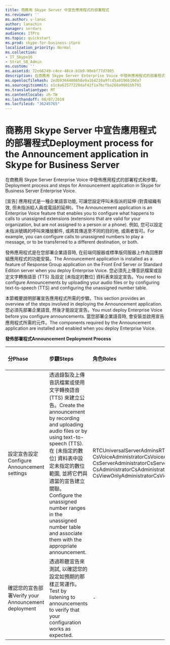 ```yaml
---
title: 商務用 Skype Server 中宣告應用程式的部署程式
ms.reviewer: ''
ms.author: v-lanac
author: lanachin
manager: serdars
audience: ITPro
ms.topic: quickstart
ms.prod: skype-for-business-itpro
localization_priority: Normal
ms.collection:
- IT_Skype16
- Strat_SB_Admin
ms.custom: ''
ms.assetid: 72c66249-c4ce-48ce-b1b9-90ebf77d7805
description: 在商務用 Skype Server Enterprise Voice 中發佈應用程式的部署程式和步驟。
ms.openlocfilehash: 2edb9364408658e9a164210a9fcd5a0196b10da7
ms.sourcegitcommit: e1c8a62577229daf42f1a7bcfba268a9001bb791
ms.translationtype: MT
ms.contentlocale: zh-TW
ms.lasthandoff: 08/07/2019
ms.locfileid: "36245765"
---
```

# <a name="deployment-process-for-the-announcement-application-in-skype-for-business-server"></a><span data-ttu-id="a096e-103">商務用 Skype Server 中宣告應用程式的部署程式</span><span class="sxs-lookup"><span data-stu-id="a096e-103">Deployment process for the Announcement application in Skype for Business Server</span></span>
 
<span data-ttu-id="a096e-104">在商務用 Skype Server Enterprise Voice 中發佈應用程式的部署程式和步驟。</span><span class="sxs-lookup"><span data-stu-id="a096e-104">Deployment process and steps for Announcement application in Skype for Business Server Enterprise Voice.</span></span>
  
<span data-ttu-id="a096e-105">[宣告] 應用程式是一種企業語音功能, 可讓您設定呼叫未指派的延伸 (對貴組織有效, 但未指派給人員或電話的延伸)。</span><span class="sxs-lookup"><span data-stu-id="a096e-105">The Announcement application is an Enterprise Voice feature that enables you to configure what happens to calls to unassigned extensions (extensions that are valid for your organization, but are not assigned to a person or a phone).</span></span> <span data-ttu-id="a096e-106">例如, 您可以設定未指派號碼的呼叫來播放郵件, 或將其傳送至不同的目的地, 或兩者皆可。</span><span class="sxs-lookup"><span data-stu-id="a096e-106">For example, you can configure calls to unassigned numbers to play a message, or to be transferred to a different destination, or both.</span></span>
  
<span data-ttu-id="a096e-107">發佈應用程式是在您部署企業語音時, 在前端伺服器或標準版伺服器上作為回應群組應用程式的功能安裝。</span><span class="sxs-lookup"><span data-stu-id="a096e-107">The Announcement application is installed as a feature of Response Group application on the Front End Server or Standard Edition server when you deploy Enterprise Voice.</span></span> <span data-ttu-id="a096e-108">您必須先上傳音訊檔案或設定文字轉換語音 (TTS) 及設定 [未指定的數位] 資料表來設定宣告。</span><span class="sxs-lookup"><span data-stu-id="a096e-108">You need to configure Announcements by uploading your audio files or by configuring text-to-speech (TTS) and configuring the unassigned number table.</span></span>
  
<span data-ttu-id="a096e-109">本節概要說明部署宣告應用程式所需的步驟。</span><span class="sxs-lookup"><span data-stu-id="a096e-109">This section provides an overview of the steps involved in deploying the Announcement application.</span></span> <span data-ttu-id="a096e-110">您必須先部署企業語音, 然後才能設定宣告。</span><span class="sxs-lookup"><span data-stu-id="a096e-110">You must deploy Enterprise Voice before you configure announcements.</span></span> <span data-ttu-id="a096e-111">當您部署企業語音時, 會安裝並啟用宣告應用程式所需的元件。</span><span class="sxs-lookup"><span data-stu-id="a096e-111">The components required by the Announcement application are installed and enabled when you deploy Enterprise Voice.</span></span>
  
<span data-ttu-id="a096e-112">**發佈部署程式**</span><span class="sxs-lookup"><span data-stu-id="a096e-112">**Announcement Deployment Process**</span></span>

|<span data-ttu-id="a096e-113">**分**</span><span class="sxs-lookup"><span data-stu-id="a096e-113">**Phase**</span></span>|<span data-ttu-id="a096e-114">**步驟**</span><span class="sxs-lookup"><span data-stu-id="a096e-114">**Steps**</span></span>|<span data-ttu-id="a096e-115">**角色**</span><span class="sxs-lookup"><span data-stu-id="a096e-115">**Roles**</span></span>|<span data-ttu-id="a096e-116">**部署檔**</span><span class="sxs-lookup"><span data-stu-id="a096e-116">**Deployment documentation**</span></span>|
|:-----|:-----|:-----|:-----|
|<span data-ttu-id="a096e-117">設定宣告設定</span><span class="sxs-lookup"><span data-stu-id="a096e-117">Configure Announcement settings</span></span>  <br/> | <span data-ttu-id="a096e-118">透過錄製及上傳音訊檔案或使用文字轉換語音 (TTS) 來建立公告。</span><span class="sxs-lookup"><span data-stu-id="a096e-118">Create the announcement by recording and uploading audio files or by using text-to-speech (TTS).</span></span> <br/>  <span data-ttu-id="a096e-119">在 [未指定的數位] 資料表中設定未指定的數位範圍, 並將它們與適當的宣告建立關聯。</span><span class="sxs-lookup"><span data-stu-id="a096e-119">Configure the unassigned number ranges in the unassigned number table and associate them with the appropriate announcement.</span></span> <br/> |<span data-ttu-id="a096e-120">RTCUniversalServerAdmins</span><span class="sxs-lookup"><span data-stu-id="a096e-120">RTCUniversalServerAdmins</span></span>  <br/> <span data-ttu-id="a096e-121">CsVoiceAdministrator</span><span class="sxs-lookup"><span data-stu-id="a096e-121">CsVoiceAdministrator</span></span>  <br/> <span data-ttu-id="a096e-122">CsServerAdministrator</span><span class="sxs-lookup"><span data-stu-id="a096e-122">CsServerAdministrator</span></span>  <br/> <span data-ttu-id="a096e-123">CsAdministrator</span><span class="sxs-lookup"><span data-stu-id="a096e-123">CsAdministrator</span></span>  <br/> <span data-ttu-id="a096e-124">CsViewOnlyAdministrator</span><span class="sxs-lookup"><span data-stu-id="a096e-124">CsViewOnlyAdministrator</span></span>  <br/> |[<span data-ttu-id="a096e-125">在商務用 Skype Server 中建立或刪除公告</span><span class="sxs-lookup"><span data-stu-id="a096e-125">Create or delete an announcement in Skype for Business Server</span></span>](create-an-announcement.md) <br/> [<span data-ttu-id="a096e-126">在商務用 Skype Server 中建立或修改未指定的數位範圍</span><span class="sxs-lookup"><span data-stu-id="a096e-126">Create or modify an unassigned number range in Skype for Business Server</span></span>](create-or-modify-an-unassigned-number-range.md) <br/> |
|<span data-ttu-id="a096e-127">確認您的宣告部署</span><span class="sxs-lookup"><span data-stu-id="a096e-127">Verify your Announcement deployment</span></span>  <br/> |<span data-ttu-id="a096e-128">透過聆聽宣告來測試, 以確認您的設定如預期的那樣正常運作。</span><span class="sxs-lookup"><span data-stu-id="a096e-128">Test by listening to announcements to verify that your configuration works as expected.</span></span>  <br/> |-  <br/> |[<span data-ttu-id="a096e-129">可選在商務用 Skype 中驗證宣告部署</span><span class="sxs-lookup"><span data-stu-id="a096e-129">(Optional) Verify Announcement deployment in Skype for Business</span></span>](optional-verify-announcement-deployment.md) <br/> |
   

